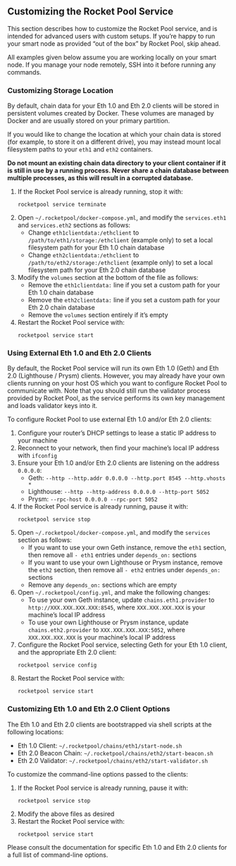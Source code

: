 ## Customizing the Rocket Pool Service

This section describes how to customize the Rocket Pool service, and is intended for advanced users with custom setups. If you’re happy to run your smart node as provided “out of the box” by Rocket Pool, skip ahead.

All examples given below assume you are working locally on your smart node. If you manage your node remotely, SSH into it before running any commands.


### Customizing Storage Location

By default, chain data for your Eth 1.0 and Eth 2.0 clients will be stored in persistent volumes created by Docker. These volumes are managed by Docker and are usually stored on your primary partition.

If you would like to change the location at which your chain data is stored (for example, to store it on a different drive), you may instead mount local filesystem paths to your `eth1` and `eth2` containers.

**Do not mount an existing chain data directory to your client container if it is still in use by a running process. Never share a chain database between multiple processes, as this will result in a corrupted database.**

1. If the Rocket Pool service is already running, stop it with:
   ```
   rocketpool service terminate
   ```
1. Open `~/.rocketpool/docker-compose.yml`, and modify the `services.eth1` and `services.eth2` sections as follows:
   - Change `eth1clientdata:/ethclient` to `/path/to/eth1/storage:/ethclient` (example only) to set a local filesystem path for your Eth 1.0 chain database
   - Change `eth2clientdata:/ethclient` to `/path/to/eth2/storage:/ethclient` (example only) to set a local filesystem path for your Eth 2.0 chain database
1. Modify the `volumes` section at the bottom of the file as follows:
   - Remove the `eth1clientdata:` line if you set a custom path for your Eth 1.0 chain database
   - Remove the `eth2clientdata:` line if you set a custom path for your Eth 2.0 chain database
   - Remove the `volumes` section entirely if it’s empty
1. Restart the Rocket Pool service with:
   ```
   rocketpool service start
   ```


### Using External Eth 1.0 and Eth 2.0 Clients

By default, the Rocket Pool service will run its own Eth 1.0 (Geth) and Eth 2.0 (Lighthouse / Prysm) clients. However, you may already have your own clients running on your host OS which you want to configure Rocket Pool to communicate with. Note that you should still run the validator process provided by Rocket Pool, as the service performs its own key management and loads validator keys into it.

To configure Rocket Pool to use external Eth 1.0 and/or Eth 2.0 clients:

1. Configure your router’s DHCP settings to lease a static IP address to your machine
1. Reconnect to your network, then find your machine’s local IP address with `ifconfig`
1. Ensure your Eth 1.0 and/or Eth 2.0 clients are listening on the address `0.0.0.0`:
   - Geth: `--http --http.addr 0.0.0.0 --http.port 8545 --http.vhosts *`
   - Lighthouse: `--http --http-address 0.0.0.0 --http-port 5052`
   - Prysm: `--rpc-host 0.0.0.0 --rpc-port 5052`
1. If the Rocket Pool service is already running, pause it with:
   ```
   rocketpool service stop
   ```
1. Open `~/.rocketpool/docker-compose.yml`, and modify the `services` section as follows:
   - If you want to use your own Geth instance, remove the `eth1` section, then remove all `- eth1` entries under `depends_on:` sections
   - If you want to use your own Lighthouse or Prysm instance, remove the `eth2` section, then remove all `- eth2` entries under `depends_on:` sections
   - Remove any `depends_on:` sections which are empty
1. Open `~/.rocketpool/config.yml`, and make the following changes:
   - To use your own Geth instance, update `chains.eth1.provider` to `http://XXX.XXX.XXX.XXX:8545`, where `XXX.XXX.XXX.XXX` is your machine’s local IP address
   - To use your own Lighthouse or Prysm instance, update `chains.eth2.provider` to `XXX.XXX.XXX.XXX:5052`, where `XXX.XXX.XXX.XXX` is your machine’s local IP address
1. Configure the Rocket Pool service, selecting Geth for your Eth 1.0 client, and the appropriate Eth 2.0 client:
   ```
   rocketpool service config
   ```
1. Restart the Rocket Pool service with:
   ```
   rocketpool service start
   ```


### Customizing Eth 1.0 and Eth 2.0 Client Options

The Eth 1.0 and Eth 2.0 clients are bootstrapped via shell scripts at the following locations:

- Eth 1.0 Client: `~/.rocketpool/chains/eth1/start-node.sh`
- Eth 2.0 Beacon Chain: `~/.rocketpool/chains/eth2/start-beacon.sh`
- Eth 2.0 Validator: `~/.rocketpool/chains/eth2/start-validator.sh`

To customize the command-line options passed to the clients:

1. If the Rocket Pool service is already running, pause it with:
   ```
   rocketpool service stop
   ```
1. Modify the above files as desired
1. Restart the Rocket Pool service with:
   ```
   rocketpool service start
   ```

Please consult the documentation for specific Eth 1.0 and Eth 2.0 clients for a full list of command-line options.